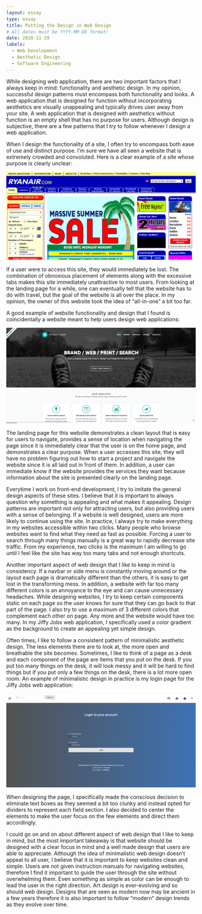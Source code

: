 ```yaml
---
layout: essay
type: essay
title: Putting the Design in Web Design
# All dates must be YYYY-MM-DD format!
date: 2018-11-29
labels:
  - Web Development
  - Aesthetic Design
  - Software Engineering
---
```


  While designing web application, there are two important factors that I always keep in mind: functionality and aesthetic design. In my opinion, successful design patterns must encompass both functionality and looks. A web application that is designed for function without incorporating aesthetics are visually unappealing and typically drives user away from your site. A web application that is designed with aesthetics without function is an empty shell that has no purpose for users. Although design is subjective, there are a few patterns that I try to follow whenever I design a web application.
	
  When I design the functionality of a site, I often try to encompass both ease of use and distinct purpose. I’m sure we have all seen a website that is extremely crowded and convoluted. Here is a clear example of a site whose purpose is clearly unclear:

<img class="ui large center fluid image" src="../images/baddesign.jpg">
 
  If a user were to access this site, they would immediately be lost. The combination of obnoxious placement of elements along with the excessive tabs makes this site immediately unattractive to most users. From looking at the landing page for a while, one can eventually tell that the website has to do with travel, but the goal of the website is all over the place. In my opinion, the owner of this website took the idea of “all-in-one” a bit too far.

  A good example of website functionality and design that I found is coincidentally a website meant to help users design web applications:
  
<img class="ui large center fluid image" src="../images/gooddesign.jpg">
   
  The landing page for this website demonstrates a clean layout that is easy for users to navigate, provides a sense of location when navigating the page since it is immediately clear that the user is on the home page, and demonstrates a clear purpose. When a user accesses this site, they will have no problem figuring out how to start a project and navigate the website since it is all laid out in front of them. In addition, a user can immediate know if the website provides the services they want because information about the site is presented clearly on the landing page.

  Everytime I work on front-end development, I try to imitate the general design aspects of these sites. I believe that it is important to always question why something is appealing and what makes it appealing. Design patterns are important not only for attracting users, but also providing users with a sense of belonging. If a website is well designed, users are more likely to continue using the site. 
In practice, I always try to make everything in my websites accessible within two clicks. Many people who browse websites want to find what they need as fast as possible. Forcing a user to search through many things manually is a great way to rapidly decrease site traffic. From my experience, two clicks is the maximum I am willing to go until I feel like the site has way too many tabs and not enough shortcuts.

  Another important aspect of web design that I like to keep in mind is consistency. If a navbar or side menu is constantly moving around or the layout each page is dramatically different than the others, it is easy to get lost in the transforming mess. In addition, a website with far too many different colors is an annoyance to the eye and can cause unnecessary headaches. While designing websites, I try to keep certain components static on each page so the user knows for sure that they can go back to that part of the page. I also try to use a maximum of 3 different colors that complement each other on page. Any more and the website would have too many. In my Jiffy Jobs web application, I specifically used a color gradient as the background to create an appealing yet simple design.
  
  Often times, I like to follow a consistent pattern of minimalistic aesthetic design. The less elements there are to look at, the more open and breathable the site becomes. Sometimes, I like to think of a page as a desk and each component of the page are items that you put on the desk. If you put too many things on the desk, it will look messy and it will be hard to find things but if you put only a few things on the desk, there is a lot more open room. An example of minimalistic design in practice is my login page for the Jiffy Jobs web application:
  
<img class="ui large center fluid image" src="../images/login.PNG">
   
  When designing the page, I specifically made the conscious decision to eliminate text boxes as they seemed a bit too clunky and instead opted for dividers to represent each field section. I also decided to center the elements to make the user focus on the few elements and direct them accordingly.
  
  I could go on and on about different aspect of web design that I like to keep in mind, but the most important takeaway is that website should be designed with a clear focus in mind and a well made design that users are able to appreciate. Although the idea of minimalistic web design doesn’t appeal to all user, I believe that it is important to keep websites clean and simple. Users are not given instruction manuals for navigating websites, therefore I find it important to guide the user through the site without overwhelming them. Even something as simple as color can be enough to lead the user in the right direction. Art design is ever-evolving and so should web design. Designs that are seen as modern now may be ancient in a few years therefore it is also important to follow “modern” design trends as they evolve over time.
